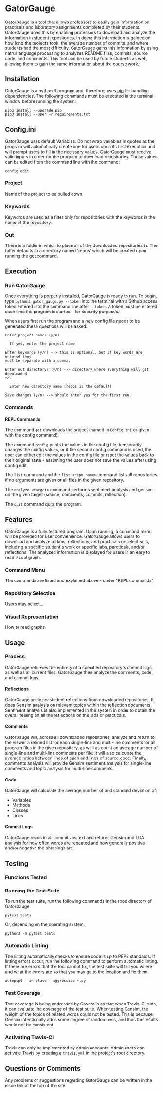 # GatorGauge

GatorGauge is a tool that allows professors to easily gain information on
practicals and laboratory assignments completed by their students. GatorGauge
does this by enabling professors to download and analyze the information in
student repositories. In doing this information is gained on how long the
projects took, the average number of commits, and where students had the most
difficulty. GatorGauge gains this information by using natrul langusge
processing to analyzes README files, commits, source code, and comments. This
tool can be used by future students as well, allowing them to gain the same
information about the course work.

## Installation

GatorGauge is a python 3 program and, therefore, uses [pip][1] for handling
dependencies. The following commands must be executed in the terminal window
before running the system:

[1]: https://pip.pypa.io/en/stable/installing/

```
pip3 install --upgrade pip
pip3 install --user -r requirements.txt
```

## Config.ini

GatorGauge uses default Variables. Do not wrap variables in quotes as the
program will automatically create one for users upon its first execution and
will prompt users to fill in the necissary values. GatorGauge must receive
valid inputs in order for the program to download repositories. These values
can be edited from the command line with the command:

```
config edit
```

### Project

Name of the project to be pulled down.

### Keywords

Keywords are used as a filter only for repositories with the keywords in the
name of the repository.

### Out

There is a folder in which to place all of the downloaded repositories in.
The folfer defaults to a directory named 'repos' which will be created upon
running the get command.

## Execution

### Run GatorGauge

Once everything is porperly installed, GatorGauge is ready to run. To begin,
type `python3 gator_gauge.py --token` into the terminal with a Github
access token entered into the command line after `--token`. A token must be
entered each time the program is started - for security purposes.

When users first run the program and a new config file needs to be generated
these questions will be asked:

```
Enter project name? (y/n)

  If yes, enter the project name

Enter keywords (y/n) --> this is optional, but if key words are entered they
must be separate with a comma.

Enter out directory? (y/n) --> directory where everything will get downloaded
to.

  Enter new directory name (repos is the default)

Save changes (y/n) --> should enter yes for the first run.
```

### Commands

#### REPL Commands

The command `get` downloads the project (named in `Config.ini` or given with
the config command).

The command `config` prints the values in the config file, temporarily
changes the config values, or if the second config command is used,
the user can either edit the values in the config file or reset the
values back to their original state - assuming the user does not save
the values after using config edit.

The `list` command and the `list <repo name>` command lists all
repositories if no arguments are given or all files in the given repository.

The `analyze <target>` command performs sentiment analysis and gensim on the
given target (source, comments, commits, reflection).

The `quit` command quits the program.

## Features

GatorGauge is a fully featured program. Upon running, a command menu will be
provided for user convienience. GatorGauge allows users to download and
analyze all labs, reflections, and practicals or select sets, including a
specific student's work or specific labs, parcticals, and/or reflections.
The analyzed information is displayed for users in an eary to read visual
graph.

### Command Menu

The commands are listed and explained above - under "REPL commands".

### Repository Selection

Users may select...

### Visual Representation

How to read graphs

## Usage

### Process

GatorGauge retrieves the entirety of a specified repository's commit
logs, as well as all current files. GatorGauge then analyze the comments,
code, and commit logs.

#### Reflections

GatorGauge analyzes student reflections from downloaded repositories. It does
Gensim analysis on relevant topics within the reflection documents. Sentiment
analysis is also implemented in the system in order to obtain the overall
feeling on all the reflections on the labs or practicals.

#### Comments

GatorGauge will, across all downloaded repositories, analyze and return to the
viewer a refined list for each single-line and multi-line comments for all
program files in the given repository, as well as count an average number of
single-line and multi-line comments per file. It will also calculate the
average ratios between lines of each and lines of source code.  Finally,
comments analysis will provide Gensim sentiment analysis for single-line
comments and topic analysis for multi-line comments.

#### Code

GatorGauge will calculate the average number of and standard deviation of:

* Variables
* Methods
* Classes
* Lines

#### Commit Logs

GatorGauge reads in all commits as text and returns Gensim and LDA analysis for
how often words are repeated and how generally positive and/or negative the
phrasings are.

## Testing

### Functions Tested

### Running the Test Suite

To run the test suite, run the following commands in the rood directory of
GatorGauge:

```
pytest tests
```

Or, depending on the operating system:

```
python3 -m pytest tests
```

### Automatic Linting

The linting automatically checks to ensure code is up to PEP8 standards. If
linting errors occur, run the following command to perform automatic linting.
If there are errors that the tool cannot fix, the test suite will tell you
where and what the errors are so that you may go to the location and fix them.

```
autopep8 --in-place --aggressive *.py
```

### Test Coverage

Test coverage is being addressed by Coveralls so that when Travis-CI runs, it
can evaluate the coverage of the test suite. When testing Gensim, the weight of
the topics of related words could not be tested. This is because Gensim
intentionally adds some degree of randomness, and thus the results would not be
consistent.

### Activating Travis-CI

Travis can only be implemented by admin accounts. Admin users can activate
Travis by creating a `travis.yml` in the project's root directory.

## Questions or Comments

Any problems or suggestions regarding GatorGauge can be written in the issue
link at the top of the site.
